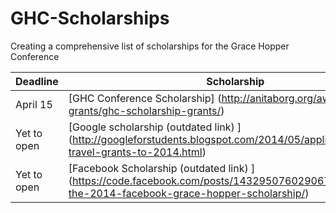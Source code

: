 # GHC-Scholarships

Creating a comprehensive list of scholarships for the Grace Hopper Conference

| Deadline | Scholarship |
|----------|-------------|
| April 15 | [GHC Conference Scholarship] (http://anitaborg.org/awards-grants/ghc-scholarship-grants/)            |
| Yet to open         | [Google scholarship (outdated link) ] (http://googleforstudents.blogspot.com/2014/05/applications-for-travel-grants-to-2014.html)            |
| Yet to open         | [Facebook Scholarship (outdated link) ] (https://code.facebook.com/posts/1432950760290676/announcing-the-2014-facebook-grace-hopper-scholarship/)            |
